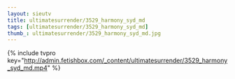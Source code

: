 ```yaml
--- 
layout: sieutv
title: ultimatesurrender/3529_harmony_syd_md
tags: [ultimatesurrender/3529_harmony_syd_md]
thumb_: ultimatesurrender/3529_harmony_syd_md.jpg
---
```

{% include tvpro key="http://admin.fetishbox.com/_content/ultimatesurrender/3529_harmony_syd_md.mp4" %} 
